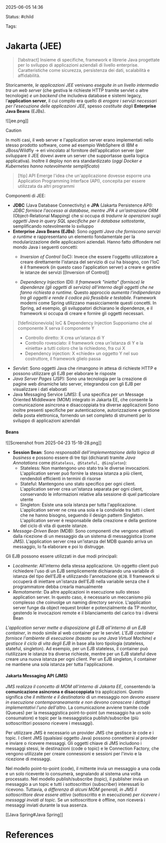 2025-06-05 14:36

Status: #child

Tags:
# Jakarta (JEE)

> [!abstract]
> Insieme di specifiche, framework e librerie Java progettate per lo sviluppo di applicazioni aziendali di livello enterprise. Caratteristiche come sicurezza, persistenza dei dati, scalabilità e affidabilità.

Storicamente, *le applicazioni JEE* venivano *eseguite in un livello intermedio tra un web server* (che gestiva le richieste HTTP tramite servlet o altre tecnologie) *e un backend* che includeva database e sistemi legacy, l’**application server**, il cui compito era quello di *erogare i servizi necessari per l'esecuzione delle applicazioni JEE*, spesso *costituite dagli* **Enterprise Java Beans** (EJBs).

![[jee.png]]

> [!caution]
> In molti casi, il web server e l'application server erano implementati nello stesso prodotto software, come ad esempio WebSphere di IBM e JBoss/Wildfly → eri vincolato al fornitore dell’application server (per sviluppare il JEE dovevi avere un server che supportasse quella logica applicativa).
> Inoltre il deploy non era standardizzato (*oggi Docker e Kubernetes hanno notevolmente semplificato*)

> [!tip] API
> Emerge l'idea che un'applicazione dovesse esporre una Application Programming Interface (API), concepita per essere utilizzata da altri programmi

Componenti di JEE:
- **JDBC** (Java Database Connectivity) e **JPA** (Jakarta Persistence API): J*DBC fornisce l'accesso ai database, mentre JPA è un'astrazione ORM* (Object-Relational Mapping) che si occupa di *tradurre le operazioni sugli oggetti Java in query SQL specifiche per il database sottostante*, semplificando notevolmente lo sviluppo
- **Enterprise Java Beans (EJBs)**: Sono *oggetti Java che forniscono servizi a runtime* e rappresentano un elemento fondamentale per la modularizzazione delle applicazioni aziendali. Hanno fatto diffondere nel mondo Java i seguenti concetti:
	- *Inversion of Control* (IoC): Invece che essere l'oggetto utilizzatore a creare direttamente l'istanza del servizio di cui ha bisogno, con l'IoC è il framework (in questo caso l'application server) a creare e gestire le istanze dei servizi
	  [[Inversion of Control]]
	  
	- *Dependency Injection* (DI): *Il framework "inietta" (fornisce) le dipendenze (gli oggetti di servizio) all'interno degli oggetti che ne fanno richiesta a runtime.* Questo approccio *aumenta l'indipendenza tra gli oggetti e rende il codice più flessibile e testabile*. Framework moderni come Spring utilizzano massicciamente questi concetti. In Spring, ad esempio, gli sviluppatori dichiarano le dipendenze, e il framework si occupa di creare e fornire gli oggetti necessari. 
	  
> [!definizioneviola] IoC & Dependency Injection
> Supponiamo che al componente X serva il componente Y
> - Controllo diretto: X crea un’istanza di Y
> - Controllo rovesciato: il framework crea un’istanza di Y e la «inietta» a tutti coloro che la richiedono, fra cui X
> - Dependency injection: X «chiede» un oggetto Y nel suo costruttore, il framework glielo passa

- *Servlet*: Sono oggetti Java che rimangono in attesa di richieste HTTP e possono utilizzare gli EJB per elaborare le risposte
- *Java Server Pages* (JSP): Sono una tecnologia per la creazione di pagine web dinamiche lato server, integrandosi con gli EJB per visualizzare i dati elaborati
- Java Messaging Service (JMS): È una specifica per un Message Oriented Middleware (MOM) integrato in Jakarta EE, che consente la comunicazione asincrona e disaccoppiata tra diverse applicazioni
Sono inoltre presenti specifiche per autenticazione, autorizzazione e gestione della posta elettronica, fornendo un set completo di strumenti per lo sviluppo di applicazioni aziendali
#### Beans
![[Screenshot from 2025-04-23 15-18-28.png]]

- **Session Bean**: Sono *responsabili dell'implementazione della logica di business* e possono essere di tre tipi (dichiarati tramite *Java Annotations* come `@Stateless, @Stateful, @Singleton`):
	- Stateless: Non mantengono uno stato tra le diverse invocazioni. L'application server può fornire la stessa istanza a più client, rendendoli efficienti in termini di risorse
	- Stateful: Mantengono uno stato specifico per ogni client. L'application server crea un'istanza separata per ogni client, conservando le informazioni relative alla sessione di quel particolare utente
	- Singleton: Esiste una sola istanza per tutta l'applicazione. L'application server ne crea una sola e la condivide tra tutti i client che ne hanno bisogno, seguendo il design pattern Singleton. L'application server è responsabile della creazione e della gestione del ciclo di vita di queste istanze. 
- *Message-Driven Bean* (MDB): Sono componenti che vengono attivati dalla ricezione di un messaggio da un sistema di messaggistica (come JMS). L'application server crea un'istanza del MDB quando arriva un messaggio, lo fa elaborare e poi lo distrugge.

Gli EJB possono essere utilizzati in due modi principali:
- *Localmente*: All'interno della stessa applicazione. Un oggetto client può richiedere l'uso di un EJB semplicemente dichiarando una variabile di istanza del tipo dell'EJB e utilizzando l'annotazione `@EJB`. Il framework si occuperà di iniettare un'istanza dell'EJB nella variabile senza che il programmatore debba crearla manualmente
- *Remotamente*: Da altre applicazioni in esecuzione sullo stesso application server. In questo caso, è necessario un meccanismo più complesso che coinvolge un naming directory service. L'application server funge da object request broker e potenzialmente da TP monitor, gestendo le invocazioni remote e il bilanciamento del carico tra i diversi Bean

*L'application server mette a disposizione gli EJB all'interno di un EJB container*, in modo simile al web container per le servlet. *L'EJB container fornisce l'ambiente di esecuzione (basato su una Java Virtual Machine) e gestisce il ciclo di vita degli EJB* in base alla loro tipologia (stateless, stateful, singleton). Ad esempio, per un EJB stateless, il container può riutilizzare le istanze tra diverse richieste, mentre per un EJB stateful deve creare una nuova istanza per ogni client. Per un EJB singleton, il container ne mantiene una sola istanza per tutta l'applicazione.
#### Jakarta Messaging API (JMS)
*JMS realizza il concetto di MOM all'interno di Jakarta EE*, consentendo la **comunicazione asincrona e disaccoppiata** tra applicazioni. Questo significa che *il mittente e il destinatario* di un messaggio *non devono essere in esecuzione contemporaneamente e non devono conoscere i dettagli implementativi l'uno dell'altro*. La comunicazione avviene tramite code (Queues) per la messaggistica point-to-point (un messaggio ha un solo consumatore) e topic per la messaggistica publish/subscribe (più sottoscrittori possono ricevere i messaggi).

Per utilizzare JMS è necessario un provider JMS che gestisce le code e i topic. 
I client JMS (qualsiasi oggetto Java) possono connettersi al provider e inviare o ricevere messaggi. Gli oggetti chiave di JMS includono i messaggi stessi, le destinazioni (code o topic) e le Connection Factory, che vengono utilizzate per creare connessioni e sessioni per l'invio e la ricezione di messaggi.

Nel modello point-to-point (code), il mittente invia un messaggio a una coda e un solo ricevente lo consumerà, segnalando al sistema una volta processato. Nel modello publish/subscribe (topic), il publisher invia un messaggio a un topic e tutti i sottoscrittori (subscriber) interessati lo ricevono. Tuttavia, *a differenza di alcuni MOM generali, in JMS il sottoscrittore deve essere attivo* (sottoscritto e in esecuzione) *per ricevere i messaggi inviati al topic*. Se un sottoscrittore è offline, non riceverà i messaggi inviati durante la sua assenza.

[[Java Spring#Java Spring]]
# References
